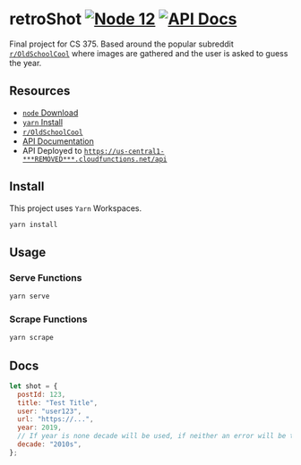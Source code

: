 # retroShot [![Node 12](https://img.shields.io/badge/node-v12.0-orange)](https://nodejs.org/en/download/releases/) [![API Docs](https://img.shields.io/badge/api%20docs-passing-green)](https://documenter.getpostman.com/view/4309917/TVenfoyk)

Final project for CS 375. Based around the popular subreddit [`r/OldSchoolCool`](https://www.reddit.com/r/OldSchoolCool/) where images are gathered and the user is asked to guess the year.

## Resources

- [`node` Download](https://nodejs.org/en/download/releases/)
- [`yarn` Install](https://yarnpkg.com/getting-started/install)
- [`r/OldSchoolCool`](https://www.reddit.com/r/OldSchoolCool/)
- [API Documentation](https://documenter.getpostman.com/view/4309917/TVenfoyk)
- API Deployed to [`https://us-central1-***REMOVED***.cloudfunctions.net/api`](https://us-central1-***REMOVED***.cloudfunctions.net/api)

## Install

This project uses `Yarn` Workspaces.

```sh
yarn install
```

## Usage

### Serve Functions

```sh
yarn serve
```

### Scrape Functions

```sh
yarn scrape
```

## Docs

```js
let shot = {
  postId: 123,
  title: "Test Title",
  user: "user123",
  url: "https://...",
  year: 2019,
  // If year is none decade will be used, if neither an error will be thrown
  decade: "2010s",
};
```
